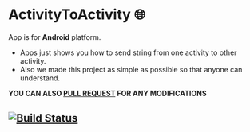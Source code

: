 # ActivityToActivity :globe_with_meridians:

 App is for **Android** platform.
 * Apps just shows you how to send string from one activity to other activity.
 * Also we made this project as simple as possible so that anyone can understand.
 
 **YOU CAN ALSO [PULL REQUEST](https://github.com/0xpulsar/ActivityToActivity/pulls) FOR ANY MODIFICATIONS**
 ## [![Build Status](https://github.com/0xpulsar/ActivityToActivity/blob/master/sgk.svg)](http://sgkcreations.blogspot.in)
